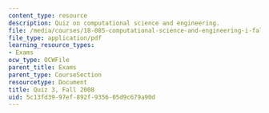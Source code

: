 ```yaml
---
content_type: resource
description: Quiz on computational science and engineering.
file: /media/courses/18-085-computational-science-and-engineering-i-fall-2008/5c13fd3997ef892f935605d9c679a90d_quiz3.pdf
file_type: application/pdf
learning_resource_types:
- Exams
ocw_type: OCWFile
parent_title: Exams
parent_type: CourseSection
resourcetype: Document
title: Quiz 3, Fall 2008
uid: 5c13fd39-97ef-892f-9356-05d9c679a90d
---
```

